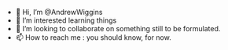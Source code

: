 - 👋 Hi, I’m @AndrewWiggins
- 👀 I’m interested learning things
- 💞️ I’m looking to collaborate on something still to be formulated.
- 📫 How to reach me : you should know, for now.

<!---
AndrewWiggins/AndrewWiggins is a ✨ special ✨ repository because its `README.md` (this file) appears on your GitHub profile.
You can click the Preview link to take a look at your changes.
--->
